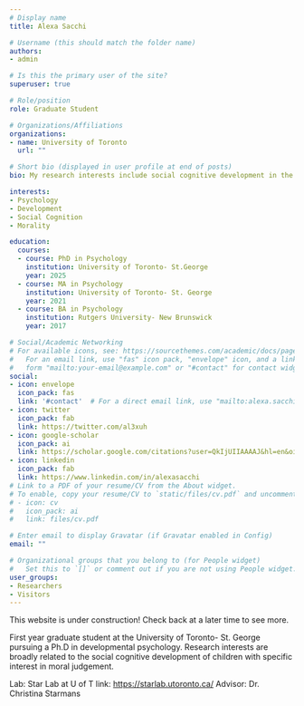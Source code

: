 ```yaml
---
# Display name
title: Alexa Sacchi

# Username (this should match the folder name)
authors:
- admin

# Is this the primary user of the site?
superuser: true

# Role/position
role: Graduate Student

# Organizations/Affiliations
organizations:
- name: University of Toronto
  url: ""

# Short bio (displayed in user profile at end of posts)
bio: My research interests include social cognitive development in the domain of morality

interests:
- Psychology
- Development
- Social Cognition
- Morality

education:
  courses:
  - course: PhD in Psychology
    institution: University of Toronto- St.George
    year: 2025
  - course: MA in Psychology
    institution: University of Toronto- St. George
    year: 2021
  - course: BA in Psychology
    institution: Rutgers University- New Brunswick
    year: 2017

# Social/Academic Networking
# For available icons, see: https://sourcethemes.com/academic/docs/page-builder/#icons
#   For an email link, use "fas" icon pack, "envelope" icon, and a link in the
#   form "mailto:your-email@example.com" or "#contact" for contact widget.
social:
- icon: envelope
  icon_pack: fas
  link: '#contact'  # For a direct email link, use "mailto:alexa.sacchi@mail.utoronto.ca".
- icon: twitter
  icon_pack: fab
  link: https://twitter.com/al3xuh
- icon: google-scholar
  icon_pack: ai
  link: https://scholar.google.com/citations?user=QkIjUIIAAAAJ&hl=en&oi=ao
- icon: linkedin
  icon_pack: fab
  link: https://www.linkedin.com/in/alexasacchi
# Link to a PDF of your resume/CV from the About widget.
# To enable, copy your resume/CV to `static/files/cv.pdf` and uncomment the lines below.
# - icon: cv
#   icon_pack: ai
#   link: files/cv.pdf

# Enter email to display Gravatar (if Gravatar enabled in Config)
email: ""

# Organizational groups that you belong to (for People widget)
#   Set this to `[]` or comment out if you are not using People widget.
user_groups:
- Researchers
- Visitors
---
```

This website is under construction! Check back at a later time to see more.

First year graduate student at the University of Toronto- St. George pursuing a Ph.D in developmental psychology. Research interests are broadly related to the social cognitive development of children with specific interest in moral judgement. 

Lab: Star Lab at U of T
  link: https://starlab.utoronto.ca/
Advisor: Dr. Christina Starmans
